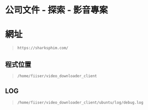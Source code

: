# 公司文件 - 探索 - 影音專案

# 網址
>     https://sharksphim.com/

## 程式位置
>     /home/fiiser/video_downloader_client

## LOG
>     /home/fiiser/video_downloader_client/ubuntu/log/debug.log
